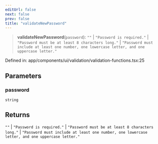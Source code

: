 ```yaml
---
editUrl: false
next: false
prev: false
title: "validateNewPassword"
---
```


> **validateNewPassword**(`password`): `""` \| `"Password is required."` \| `"Password must be at least 8 characters long."` \| `"Password must include at least one number, one lowercase letter, and one uppercase letter."`

Defined in: app/components/ui/validation/validation-functions.tsx:25

## Parameters

### password

`string`

## Returns

`""` \| `"Password is required."` \| `"Password must be at least 8 characters long."` \| `"Password must include at least one number, one lowercase letter, and one uppercase letter."`
